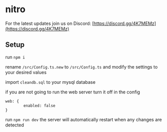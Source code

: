 # nitro

For the latest updates join us on Discord: [https://discord.gg/4K7MEMz](https://discord.gg/4K7MEMz)

## Setup
run `npm i`

rename `/src/Config.ts.new` to `/src/Config.ts` and modify the settings to your desired values

import `cleandb.sql` to your mysql database

if you are not going to run the web server turn it off in the config

```
web: {
        enabled: false
}
```

run `npm run dev` the server will automatically restart when any changes are detected